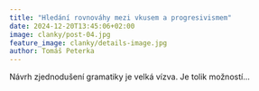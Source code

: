 ```yaml
---
title: "Hledání rovnováhy mezi vkusem a progresivismem"
date: 2024-12-20T13:45:06+02:00
image: clanky/post-04.jpg
feature_image: clanky/details-image.jpg
author: Tomáš Peterka
---
```


Návrh zjednodušení gramatiky je velká vízva. Je tolik možností...


